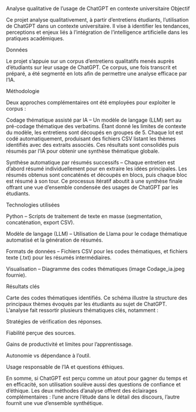 Analyse qualitative de l’usage de ChatGPT en contexte universitaire
Objectif

Ce projet analyse qualitativement, à partir d’entretiens étudiants, l’utilisation de ChatGPT dans un contexte universitaire. Il vise à identifier les tendances, perceptions et enjeux liés à l’intégration de l’intelligence artificielle dans les pratiques académiques.

Données

Le projet s’appuie sur un corpus d’entretiens qualitatifs menés auprès d’étudiants sur leur usage de ChatGPT. Ce corpus, une fois transcrit et préparé, a été segmenté en lots afin de permettre une analyse efficace par l’IA.

Méthodologie

Deux approches complémentaires ont été employées pour exploiter le corpus :

Codage thématique assisté par IA – Un modèle de langage (LLM) sert au pré-codage thématique des verbatims. Étant donné les limites de contexte du modèle, les entretiens sont découpés en groupes de 5. Chaque lot est codé automatiquement, produisant des fichiers CSV listant les thèmes identifiés avec des extraits associés. Ces résultats sont consolidés puis résumés par l’IA pour obtenir une synthèse thématique globale.

Synthèse automatique par résumés successifs – Chaque entretien est d’abord résumé individuellement pour en extraire les idées principales. Les résumés obtenus sont concaténés et découpés en blocs, puis chaque bloc est résumé à son tour. Ce processus itératif aboutit à une synthèse finale offrant une vue d’ensemble condensée des usages de ChatGPT par les étudiants.

Technologies utilisées

Python – Scripts de traitement de texte en masse (segmentation, concaténation, export CSV).

Modèle de langage (LLM) – Utilisation de Llama pour le codage thématique automatisé et la génération de résumés.

Formats de données – Fichiers CSV pour les codes thématiques, et fichiers texte (.txt) pour les résumés intermédiaires.

Visualisation – Diagramme des codes thématiques (image Codage_ia.jpeg fournie).

Résultats clés

Carte des codes thématiques identifiés. Ce schéma illustre la structure des principaux thèmes évoqués par les étudiants au sujet de ChatGPT. L’analyse fait ressortir plusieurs thématiques clés, notamment :

Stratégies de vérification des réponses.

Fiabilité perçue des sources.

Gains de productivité et limites pour l’apprentissage.

Autonomie vs dépendance à l’outil.

Usage responsable de l’IA et questions éthiques.

En somme, si ChatGPT est perçu comme un atout pour gagner du temps et en efficacité, son utilisation soulève aussi des questions de confiance et d’éthique. Les deux méthodes d’analyse offrent des éclairages complémentaires : l’une ancre l’étude dans le détail des discours, l’autre fournit une vue d’ensemble synthétique.
